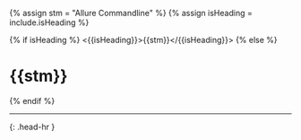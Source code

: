 <!-- _includes/docs/env/allure-commandline/ -->

<!-- USE CASE -->
<!-- 1. include docs/env/allure-commandline/title.md -->
<!-- 2. include docs/env/allure-commandline/title.md isHeading=true -->

{% assign stm = "Allure Commandline" %}
{% assign isHeading = include.isHeading %}

{% if isHeading %}
<{{isHeading}}>{{stm}}</{{isHeading}}>
{% else %}
<h1>{{stm}}</h1>
{% endif %}
<hr>{: .head-hr }
